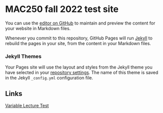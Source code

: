 # MAC250 fall 2022 test site

You can use the [editor on GitHub](https://github.com/MAC250-fall2022/testLecture/edit/gh-pages/index.md) to maintain and preview the content for your website in Markdown files.

Whenever you commit to this repository, GitHub Pages will run [Jekyll](https://jekyllrb.com/) to rebuild the pages in your site, from the content in your Markdown files.

### Jekyll Themes

Your Pages site will use the layout and styles from the Jekyll theme you have selected in your [repository settings](https://github.com/MAC250-fall2022/testLecture/settings/pages). The name of this theme is saved in the Jekyll `_config.yml` configuration file.

## Links

[Variable Lecture Test](https://github.com/MAC250-fall2022/testLecture/variableLecNotes)
